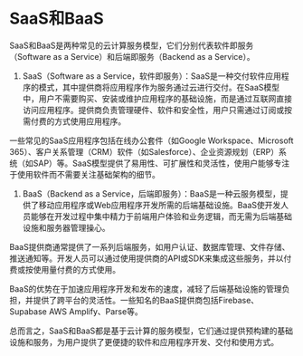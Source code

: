 # SaaS和BaaS

SaaS和BaaS是两种常见的云计算服务模型，它们分别代表软件即服务（Software as a Service）和后端即服务（Backend as a Service）。

1. SaaS（Software as a Service，软件即服务）：SaaS是一种交付软件应用程序的模式，其中提供商将应用程序作为服务通过云进行交付。在SaaS模型中，用户不需要购买、安装或维护应用程序的基础设施，而是通过互联网直接访问应用程序。提供商负责管理硬件、软件和安全性，用户只需通过订阅或按需付费的方式使用应用程序。

一些常见的SaaS应用程序包括在线办公套件（如Google Workspace、Microsoft 365）、客户关系管理（CRM）软件（如Salesforce）、企业资源规划（ERP）系统（如SAP）等。SaaS模型提供了易用性、可扩展性和灵活性，使用户能够专注于使用软件而不需要关注基础架构的细节。

1. BaaS（Backend as a Service，后端即服务）：BaaS是一种云服务模型，提供了移动应用程序或Web应用程序开发所需的后端基础设施。BaaS使开发人员能够在开发过程中集中精力于前端用户体验和业务逻辑，而无需为后端基础设施和服务器管理操心。

BaaS提供商通常提供了一系列后端服务，如用户认证、数据库管理、文件存储、推送通知等。开发人员可以通过使用提供商的API或SDK来集成这些服务，并以付费或按使用量付费的方式使用。

BaaS的优势在于加速应用程序开发和发布的速度，减轻了后端基础设施的管理负担，并提供了跨平台的灵活性。一些知名的BaaS提供商包括Firebase、Supabase AWS Amplify、Parse等。

总而言之，SaaS和BaaS都是基于云计算的服务模型，它们通过提供预构建的基础设施和服务，为用户提供了更便捷的软件和应用程序开发、交付和使用方式。